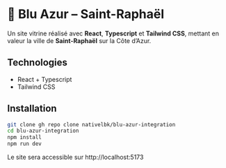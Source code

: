 # 🌊 Blu Azur – Saint-Raphaël

Un site vitrine réalisé avec **React**, **Typescript** et **Tailwind CSS**, mettant en valeur la ville de **Saint-Raphaël** sur la Côte d’Azur.

## Technologies

- React + Typescript
- Tailwind CSS

## Installation

```bash
git clone gh repo clone nativelbk/blu-azur-integration
cd blu-azur-integration
npm install
npm run dev
```

Le site sera accessible sur http://localhost:5173
